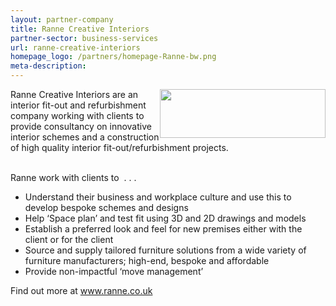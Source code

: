 ```yaml
---
layout: partner-company
title: Ranne Creative Interiors
partner-sector: business-services
url: ranne-creative-interiors
homepage_logo: /partners/homepage-Ranne-bw.png
meta-description:
---
```


<p><img alt="" src="//images-investessex.firebaseapp.com/uploads/partners/Ranne_Logo_RGB.png" style="float:right; height:78px; width:265px" />Ranne Creative Interiors are an interior fit-out and refurbishment company working with clients to provide consultancy on innovative interior schemes and a construction of high quality interior fit-out/refurbishment projects.</p><p><br />Ranne work with clients to&nbsp; . . .</p><ul><li>Understand their business and workplace culture and use this to develop bespoke schemes and designs</li><li>Help &lsquo;Space plan&rsquo; and test fit using 3D and 2D drawings and models</li><li>Establish a preferred look and feel for new premises either with the client or for the client</li><li>Source and supply tailored furniture solutions from a wide variety of furniture manufacturers; high-end, bespoke and affordable</li><li>Provide non-impactful &lsquo;move management&rsquo;</li></ul><p>Find out more at <a href="http://www.ranne.co.uk">www.ranne.co.uk</a></p>

